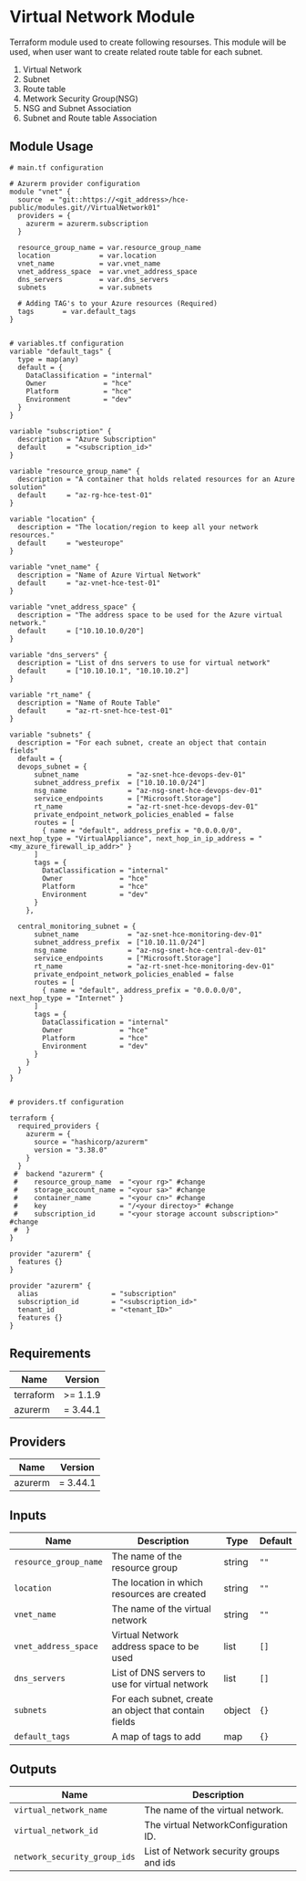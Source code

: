 # Virtual Network Module

Terraform module used to create following resourses. This module will be used, when  user want to create related route table for each subnet.
1. Virtual Network
2. Subnet
3. Route table
4. Metwork Security Group(NSG)
5. NSG and Subnet Association
6. Subnet and Route table Association

## Module Usage

```hcl
# main.tf configuration

# Azurerm provider configuration
module "vnet" {
  source  = "git::https://<git_address>/hce-public/modules.git//VirtualNetwork01"
  providers = {
    azurerm = azurerm.subscription
  }

  resource_group_name = var.resource_group_name
  location            = var.location
  vnet_name           = var.vnet_name
  vnet_address_space  = var.vnet_address_space
  dns_servers         = var.dns_servers
  subnets             = var.subnets
  
  # Adding TAG's to your Azure resources (Required)
  tags       = var.default_tags
}
```

```hcl

# variables.tf configuration
variable "default_tags" {
  type = map(any)
  default = {
    DataClassification = "internal"
    Owner              = "hce"
    Platform           = "hce"
    Environment        = "dev"
  }
}

variable "subscription" {
  description = "Azure Subscription"
  default     = "<subscription_id>"
}

variable "resource_group_name" {
  description = "A container that holds related resources for an Azure solution"
  default     = "az-rg-hce-test-01"
}

variable "location" {
  description = "The location/region to keep all your network resources."
  default     = "westeurope"
}

variable "vnet_name" {
  description = "Name of Azure Virtual Network"
  default     = "az-vnet-hce-test-01"
}

variable "vnet_address_space" {
  description = "The address space to be used for the Azure virtual network."
  default     = ["10.10.10.0/20"]
}

variable "dns_servers" {
  description = "List of dns servers to use for virtual network"
  default     = ["10.10.10.1", "10.10.10.2"]
}

variable "rt_name" {
  description = "Name of Route Table"
  default     = "az-rt-snet-hce-test-01"
}

variable "subnets" {
  description = "For each subnet, create an object that contain fields"
  default = {
  devops_subnet = {
      subnet_name            = "az-snet-hce-devops-dev-01"
      subnet_address_prefix  = ["10.10.10.0/24"]
      nsg_name               = "az-nsg-snet-hce-devops-dev-01"
      service_endpoints      = ["Microsoft.Storage"]
      rt_name                = "az-rt-snet-hce-devops-dev-01"
      private_endpoint_network_policies_enabled = false
      routes = [
        { name = "default", address_prefix = "0.0.0.0/0", next_hop_type = "VirtualAppliance", next_hop_in_ip_address = "<my_azure_firewall_ip_addr>" }
      ]
      tags = {
        DataClassification = "internal"
        Owner              = "hce"
        Platform           = "hce"
        Environment        = "dev"
      }
    },

  central_monitoring_subnet = {
      subnet_name            = "az-snet-hce-monitoring-dev-01"
      subnet_address_prefix  = ["10.10.11.0/24"]
      nsg_name               = "az-nsg-snet-hce-central-dev-01"
      service_endpoints      = ["Microsoft.Storage"]
      rt_name                = "az-rt-snet-hce-monitoring-dev-01"
      private_endpoint_network_policies_enabled = false
      routes = [
        { name = "default", address_prefix = "0.0.0.0/0", next_hop_type = "Internet" }
      ]
      tags = {
        DataClassification = "internal"
        Owner              = "hce"
        Platform           = "hce"
        Environment        = "dev"
      }
    }
  }
}

```
```hcl

# providers.tf configuration

terraform {
  required_providers {
    azurerm = {
      source = "hashicorp/azurerm"
      version = "3.38.0"
    }
  }
 #  backend "azurerm" {
 #    resource_group_name  = "<your rg>" #change
 #    storage_account_name = "<your sa>" #change
 #    container_name       = "<your cn>" #change
 #    key                  = "/<your directoy>" #change
 #    subscription_id      = "<your storage account subscription>" #change
 #  }
}

provider "azurerm" {
  features {}
}

provider "azurerm" {
  alias                  = "subscription"
  subscription_id        = "<subscription_id>"
  tenant_id              = "<tenant_ID>"
  features {}
}
```

## Requirements

Name | Version
-----|--------
terraform | >= 1.1.9
azurerm | = 3.44.1

## Providers

| Name | Version |
|------|---------|
azurerm | = 3.44.1

## Inputs

Name | Description | Type | Default
---- | ----------- | ---- | -------
`resource_group_name` | The name of the resource group | string | `""`
`location`|The location in which resources are created| string | `""`
`vnet_name`|The name of the virtual network| string | `""`
`vnet_address_space`|Virtual Network address space to be used |list|`[]`
`dns_servers` | List of DNS servers to use for virtual network | list |`[]`
`subnets`|For each subnet, create an object that contain fields|object|`{}`
`default_tags`|A map of tags to add |map|`{}`

## Outputs

|Name | Description|
|---- | -----------|
`virtual_network_name` | The name of the virtual network.
`virtual_network_id` |The virtual NetworkConfiguration ID.
`network_security_group_ids`|List of Network security groups and ids